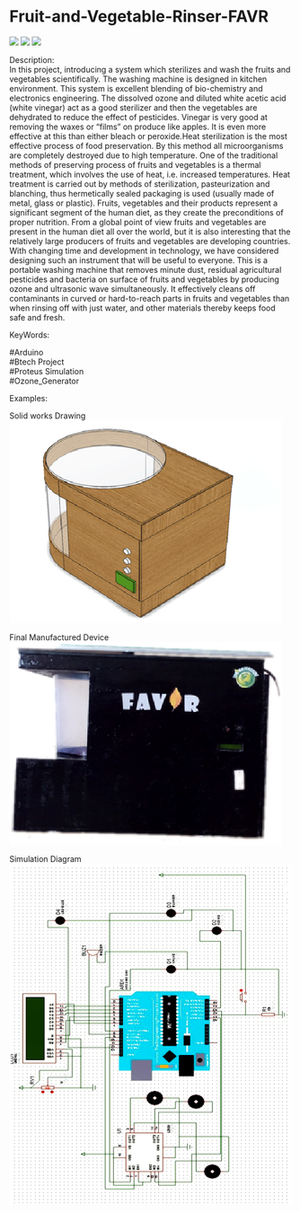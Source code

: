 # Fruit-and-Vegetable-Rinser-FAVR



![](https://img.shields.io/badge/Arduino%20-Micro%20Controller-yellow)
![](https://img.shields.io/badge/Proteus%20-Simulation-yellowgreen)
![](https://img.shields.io/badge/Ozone%20Generator-Corona%20Discharge-red)



Description:  <br />
In this project, introducing a system which sterilizes and wash the fruits and vegetables scientifically. The washing machine is designed in kitchen environment. This system is excellent blending of bio-chemistry and electronics engineering. The dissolved ozone and diluted white acetic acid (white vinegar) act as a good sterilizer and then the vegetables are dehydrated to reduce the effect of pesticides. Vinegar is very good at removing the waxes or “films” on produce like apples.
It is even more effective at this than either bleach or peroxide.Heat sterilization is the most effective process of food preservation. 
By this method all microorganisms are completely destroyed due to high temperature. One of the traditional methods of preserving process of fruits and vegetables is a thermal treatment, which involves the use of heat, i.e. increased temperatures. Heat treatment is carried out by methods of sterilization, pasteurization and blanching, thus hermetically sealed packaging is used (usually made of metal, glass or plastic). Fruits, vegetables and their products represent a significant segment of the human diet, as they create the preconditions of proper nutrition. From a global point of view fruits and vegetables are present
in the human diet all over the world, but it is also interesting that the relatively large producers of fruits and vegetables are developing countries.
With changing time and development in technology, we have considered designing such an instrument that will be useful to everyone. This is a portable washing machine that removes minute dust, residual agricultural pesticides and bacteria on surface of fruits and vegetables by producing ozone and ultrasonic wave simultaneously. It effectively cleans off contaminants in curved or hard-to-reach parts in fruits and vegetables than when rinsing off with just water, and other materials thereby keeps food safe and fresh.


KeyWords:

#Arduino  <br />
#Btech Project  <br />
#Proteus Simulation <br />
#Ozone_Generator


Examples:

Solid works Drawing
![](https://github.com/Firos333/Fruit-and-Vegetable-Rinser-FAVR-/blob/main/images/Ud.png?raw=true)

Final Manufactured Device
![](https://github.com/Firos333/Fruit-and-Vegetable-Rinser-FAVR-/blob/main/images/Untitled.png?raw=true)

Simulation Diagram
![](https://github.com/Firos333/Fruit-and-Vegetable-Rinser-FAVR-/blob/main/images/proteus.png?raw=true)


